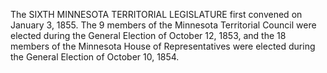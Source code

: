 The SIXTH MINNESOTA TERRITORIAL LEGISLATURE first convened on January 3, 1855. The 9 members of the Minnesota Territorial Council were elected during the General Election of October 12, 1853, and the 18 members of the Minnesota House of Representatives were elected during the General Election of October 10, 1854.
